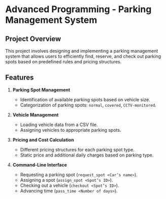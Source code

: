 # Advanced Programming - Parking Management System

## Project Overview
This project involves designing and implementing a parking management system that allows users to efficiently find, reserve, and check out parking spots based on predefined rules and pricing structures.

## Features
1. **Parking Spot Management**
   - Identification of available parking spots based on vehicle size.
   - Categorization of parking spots: `normal`, `covered`, `CCTV-monitored`.
   
2. **Vehicle Management**
   - Loading vehicle data from a CSV file.
   - Assigning vehicles to appropriate parking spots.
   
3. **Pricing and Cost Calculation**
   - Different pricing structures for each parking spot type.
   - Static price and additional daily charges based on parking type.
   
4. **Command-Line Interface**
   - Requesting a parking spot (`request_spot <Car’s name>`).
   - Assigning a spot (`assign_spot <Spot’s ID>`).
   - Checking out a vehicle (`checkout <Spot’s ID>`).
   - Advancing time (`pass_time <Number of days>`).
